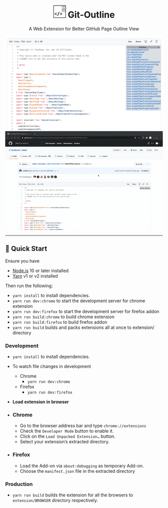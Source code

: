 <h1 align="center">
  <img width="40px" src="https://github.com/CoolRice/Git-Outline/raw/main/.github/icon.png"/>
  Git-Outline
</h1>
<p align="center">A Web Extension for Better GitHub Page Outline View</p>
<div align="center">
  <img src="https://github.com/CoolRice/Git-Outline/raw/main/.github/preview.png"/>
  <br>
  <img src="https://github.com/CoolRice/Git-Outline/raw/main/.github/preview.gif"/>
</div>
<hr />

## 🚀 Quick Start

Ensure you have

- [Node.js](https://nodejs.org) 10 or later installed
- [Yarn](https://yarnpkg.com) v1 or v2 installed

Then run the following:

- `yarn install` to install dependencies.
- `yarn run dev:chrome` to start the development server for chrome extension
- `yarn run dev:firefox` to start the development server for firefox addon
- `yarn run build:chrome` to build chrome extension
- `yarn run build:firefox` to build firefox addon
- `yarn run build` builds and packs extensions all at once to extension/ directory

### Development

- `yarn install` to install dependencies.
- To watch file changes in development

  - Chrome
    - `yarn run dev:chrome`
  - Firefox
    - `yarn run dev:firefox`

- **Load extension in browser**

- ### Chrome

  - Go to the browser address bar and type `chrome://extensions`
  - Check the `Developer Mode` button to enable it.
  - Click on the `Load Unpacked Extension…` button.
  - Select your extension’s extracted directory.

- ### Firefox

  - Load the Add-on via `about:debugging` as temporary Add-on.
  - Choose the `manifest.json` file in the extracted directory

### Production

- `yarn run build` builds the extension for all the browsers to `extension/BROWSER` directory respectively.